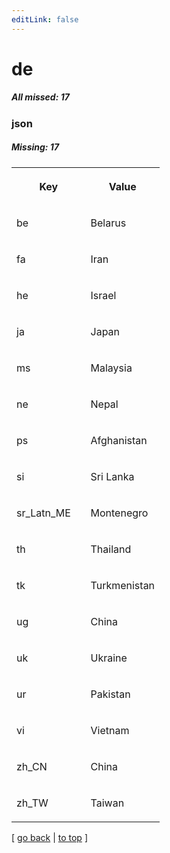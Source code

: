 ```yaml
---
editLink: false
---
```


# de

##### All missed: 17


### json

##### Missing: 17

<table width="100%">
<tr><th width="50%">

Key

</th><th width="50%">

Value

</th></tr>
<tr><td width="50%">

be

</td><td width="50%">

Belarus

</td></tr>
<tr><td width="50%">

fa

</td><td width="50%">

Iran

</td></tr>
<tr><td width="50%">

he

</td><td width="50%">

Israel

</td></tr>
<tr><td width="50%">

ja

</td><td width="50%">

Japan

</td></tr>
<tr><td width="50%">

ms

</td><td width="50%">

Malaysia

</td></tr>
<tr><td width="50%">

ne

</td><td width="50%">

Nepal

</td></tr>
<tr><td width="50%">

ps

</td><td width="50%">

Afghanistan

</td></tr>
<tr><td width="50%">

si

</td><td width="50%">

Sri Lanka

</td></tr>
<tr><td width="50%">

sr_Latn_ME

</td><td width="50%">

Montenegro

</td></tr>
<tr><td width="50%">

th

</td><td width="50%">

Thailand

</td></tr>
<tr><td width="50%">

tk

</td><td width="50%">

Turkmenistan

</td></tr>
<tr><td width="50%">

ug

</td><td width="50%">

China

</td></tr>
<tr><td width="50%">

uk

</td><td width="50%">

Ukraine

</td></tr>
<tr><td width="50%">

ur

</td><td width="50%">

Pakistan

</td></tr>
<tr><td width="50%">

vi

</td><td width="50%">

Vietnam

</td></tr>
<tr><td width="50%">

zh_CN

</td><td width="50%">

China

</td></tr>
<tr><td width="50%">

zh_TW

</td><td width="50%">

Taiwan

</td></tr>
</table>

[ [go back](../status.md) | [to top](#) ]

